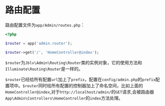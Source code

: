 # 路由配置

路由配置文件为`app/Admin/routes.php`：

```php
<?php

$router = app('admin.router');

$router->get('/', 'HomeController@index');
```

`$router`为`Jblv\Admin\Routing\Router`类的实例对象，它的使用方法和`Illuminate\Routing\Router`是一样的。

`$router`已经给所有配置`url`加上了`prefix`，配置在`config/admin.php`的`prefix`配置项中。`$router`同时给所有配置的控制器加上了命名空间，比如上面的`HomeController@index`,对于`http://localhost/admin/`的`GET`请求,会被路由器`App\Admin\Controllers\HomeController`的`index`方法处理。
